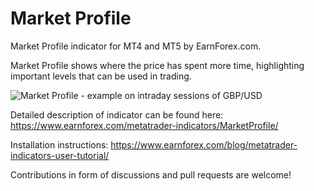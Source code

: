 # Market Profile
Market Profile indicator for MT4 and MT5 by EarnForex.com.

Market Profile shows where the price has spent more time, highlighting important levels that can be used in trading.

![Market Profile - example on intraday sessions of GBP/USD](https://github.com/EarnForex/MarketProfile/blob/master/README%20Images/Market%20Profile%20(Intraday).png)

Detailed description of indicator can be found here:
https://www.earnforex.com/metatrader-indicators/MarketProfile/

Installation instructions:
https://www.earnforex.com/blog/metatrader-indicators-user-tutorial/

Contributions in form of discussions and pull requests are welcome!
